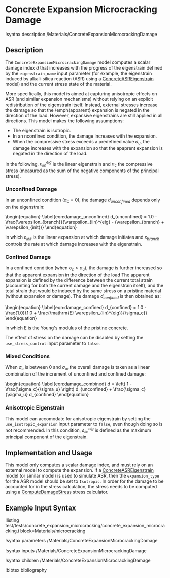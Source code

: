 # Concrete Expansion Microcracking Damage

!syntax description /Materials/ConcreteExpansionMicrocrackingDamage

## Description

The `ConcreteExpansionMicrocrackingDamage` model computes a scalar damage index $d$ that increases with the progress of the eigenstrain defined by the `eigenstrain_name` input parameter (for example, the eigenstrain induced by alkali-silica reaction (ASR) using a [ConcreteASREigenstrain](ConcreteASREigenstrain.md) model) and the current stress state of the material.

More specifically, this model is aimed at capturing anisotropic effects on ASR (and similar expansion mechanisms) without relying on an explicit redistribution of the eigenstrain itself.
Instead, external stresses increase the damage so that the \emph{apparent} expansion is negated in the direction of the load.
However, expansive eigenstrains are still applied in all directions.
This model makes the following assumptions:

- The eigenstrain is isotropic.
- In an nconfined condition, the damage increases with the expansion.
- When the compressive stress exceeds a predefined value $\sigma_u$, the damage increases with the expansion so that the apaprent expansion is negated in the direction of the load.

In the following, $\varepsilon_{lin}^{eig}$ is the linear eigenstrain and $\sigma_c$ the compressive stress (measured as the sum of the negative components of the principal stress).

### Unconfined Damage

In an unconfined condition $(\sigma_c = 0)$, the damage $d_{unconfined}$ depends only on the eigenstrain:

\begin{equation}
\label{eqn:damage_unconfined}
d_{unconfined} = 1.0 - \frac{\varepsilon_{branch}}{\varepsilon_{lin}^{eig} - (\varepsilon_{branch} + \varepsilon_{init})}
\end{equation}

in which $\varepsilon_{init}$ is the linear expansion at which damage initiates and $\varepsilon_{branch}$ controls the rate at which damage increases with the eigenstrain.

### Confined Damage

In a confined condition (when $\sigma_c > \sigma_u$), the damage is further increased so that the apparent expansion in the direction of the load
The apparent expansion is defined by the difference between the current total strain (accounting for both the current damage and the eigenstrain itself), and the total strain that would be induced by the same stress on a pristine material (without expansion or damage).
The damage $d_{confined}$ is then obtained as:

\begin{equation}
\label{eqn:damage_confined}
d_{confined} = 1.0 - \frac{1.0}{1.0 + \frac{\mathrm{E} \varepsilon_{lin}^{eig}}{\sigma_c}}
\end{equation}

in which $\mathrm{E}$ is the Young's modulus of the pristine concrete.

The effect of stress on the damage can be disabled by setting the `use_stress_control` input parameter to `false`.

### Mixed Conditions

When $\sigma_c$ is between $0$ and $\sigma_u$, the overall damage is taken as a linear combination of the increment of unconfined and confined damage:

\begin{equation}
\label{eqn:damage_combined}
d = \left( 1 - \frac{\sigma_c}{\sigma_u} \right) d_{unconfined} + \frac{\sigma_c}{\sigma_u} d_{confined}
\end{equation}

### Anisotropic Eigenstrain

This model can accomodate for anisotropic eigenstrain by setting the `use_isotropic_expansion` input parameter to `false`, even though doing so is not recommended.
In this condition, $\varepsilon_{lin}^{eig}$ is defined as the maximum principal component of the eigenstrain.

## Implementation and Usage

This model only computes a scalar damage index, and must rely on an external model to compute the expansion.
If a [ConcreteASREigenstrain](ConcreteASREigenstrain.md) model (or similar model) is used to simulate ASR, then the `expansion_type` for the ASR model should be set to `Isotropic`.
In order for the damage to be accounted for in the stress calculation, the stress needs to be computed using a [ComputeDamageStress](ComputeDamageStress.md) stress calculator.

## Example Input Syntax

!listing test/tests/concrete_expansion_microcracking/concrete_expansion_microcracking.i block=Materials/microcracking

!syntax parameters /Materials/ConcreteExpansionMicrocrackingDamage

!syntax inputs /Materials/ConcreteExpansionMicrocrackingDamage

!syntax children /Materials/ConcreteExpansionMicrocrackingDamage

!bibtex bibliography
